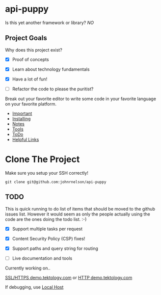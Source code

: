 # api-puppy
Is this yet another framework or library? *NO*

## Project Goals
Why does this project exist? 

- [x] Proof of concepts  
- [x] Learn about technology fundamentals
- [x] Have a lot of fun!
- [ ] Refactor the code to please the puritist?


Break out your favorite editor to write some code in your favorite language on your 
favorite platform.

 
- [Important](#important) 
- [Installing](Notes/installing.md) 
- [Notes](Notes)
- [Tools](Tools) 
- [ToDo](#todo) 
- [Helpful Links](Notes/links.md)


# Clone The Project
Make sure you setup your SSH correctly!

    git clone git@github.com:johnrnelson/api-puppy
 
 

## TODO
This is quick running to do list of items that should be moved to the github issues list. 
However it would seem as only the people actually using the code are the ones doing the 
todo list. :-)

- [x] Support multiple tasks per request  
- [x] Content Security Policy (CSP) fixes!
- [x] Support paths and query string for routing
- [ ] Live documentation and tools
 

Currently working on..

[SSL/HTTPS demo.tektology.com](https://demo.tektology.com/)
or
[HTTP demo.tektology.com](http://demo.tektology.com/)

If debugging, use [Local Host](http://0.0.0.0:9080) 

